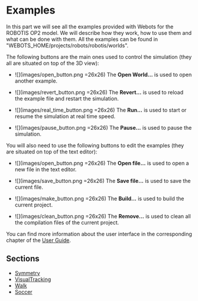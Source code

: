# Examples

In this part we will see all the examples provided with Webots for the
ROBOTIS OP2 model. We will describe how they work, how to use them and what can
be done with them. All the examples can be found in
"WEBOTS\_HOME/projects/robots/robotis/worlds".

The following buttons are the main ones used to control the simulation (they all
are situated on top of the 3D view):

- ![](images/open_button.png =26x26) The **Open World...** is used to open another
example.

- ![](images/revert_button.png =26x26) The **Revert...** is used to reload the
example file and restart the simulation.

- ![](images/real_time_button.png =26x26) The **Run...** is used to start or resume the simulation
at real time speed.

- ![](images/pause_button.png =26x26) The **Pause...** is used to pause the simulation.

You will also need to use the following buttons to edit the examples (they are
situated on top of the text editor):

- ![](images/open_button.png =26x26) The **Open file...** is used to open a new file
in the text editor.

- ![](images/save_button.png =26x26) The **Save file...** is used to save the
current file.

- ![](images/make_button.png =26x26) The **Build...** is used to build the
current project.

- ![](images/clean_button.png =26x26) The **Remove...** is used to clean all the
compilation files of the current project.

You can find more information about the user interface in the corresponding
chapter of the [User Guide](http://www.cyberbotics.com/guide).

## Sections
- [Symmetry](symmetry.md)
- [VisualTracking](visualtracking.md)
- [Walk](walk.md)
- [Soccer](soccer.md)
